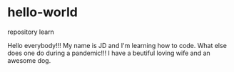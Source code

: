# hello-world
repository learn


Hello everybody!!!
My name is JD and I'm learning how to code. What else does one do during a pandemic!!!
I have a beutiful loving wife and an awesome dog.
